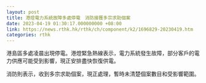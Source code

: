 ```yaml
---
layout: post
title: 港燈電力系統故障多處停電　消防接獲多宗求助個案
date: 2023-04-19 01:30:17.000000000 +08:00
link: https://news.rthk.hk/rthk/ch/component/k2/1696829-20230419.htm
categories: rthk
---
```


港島區多處凌晨出現停電。港燈緊急熱線表示，電力系統發生故障，部分客戶的電力供應可能受到影響，現正安排盡快恢復供電。

消防則表示，收到多宗求助個案，現正處理，暫時未清楚個案數目和受影響範圍。
